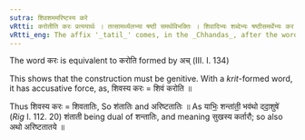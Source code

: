 ```yaml
---
sutra: शिवशममरिष्टस्य करे
vRtti: करोतीति करः प्रत्ययार्थः । तत्सामर्थ्यलभ्या षष्ठी समर्थविभक्तिः । शिवादिभ्यः शब्देभ्यः षष्ठीसमर्थेभ्यः कर इत्येतस्मिन्नर्थे तातिल् प्रत्ययो भवति ॥
vRtti_eng: The affix '_tatil_' comes, in the _Chhandas_, after the word '_siva_', '_sam_', and '_arishta_' in the sixth case in construction when the sense is 'he does'.
---
```

The word करः is equivalent to करोति formed by अच् (III. I. 134)

This shows that the construction must be genitive. With a _krit_-formed word, it has accusative force, as, शिवस्य करः = शिवं करोति ॥

Thus शिवस्य करः = शिवतातिः, So श॑तातिः and अरिष्टतातिः ॥ As याभिः॒॒ शन्ता॑ती॒॒ भव॑थो ददा॒॒शुषे॑ (_Rig_ I. 112. 20) शंताती being dual of शन्तातिः, and meaning सुखस्य कर्तारौ; so also अथो अरिष्टतातये ॥
